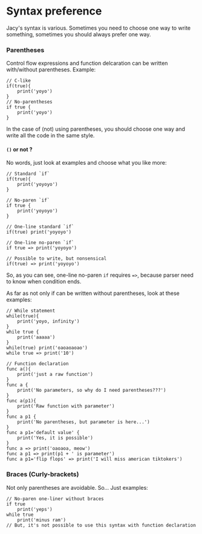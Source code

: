 # Syntax preference
Jacy's syntax is various. Sometimes you need to choose one way to write something, sometimes you should always prefer one way.

### Parentheses
Control flow expressions and function delcaration can be written with/without parentheses.
Example:
```
// C-like
if(true){
    print('yoyo')
}
// No-parentheses
if true {
    print('yoyo')
}
```
In the case of (not) using parentheses, you should choose one way and write all the code in the same style.

#### `()` or not ?
No words, just look at examples and choose what you like more:
```
// Standard `if`
if(true){
    print('yoyoyo')
}

// No-paren `if`
if true {
    print('yoyoyo')
}

// One-line standard `if`
if(true) print('yoyoyo')

// One-line no-paren `if`
if true => print('yoyoyo')

// Possible to write, but nonsensical
if(true) => print('yoyoyo')
```
So, as you can see, one-line no-paren `if` requires `=>`, because parser need to know when condition ends.

As far as not only if can be written without parentheses, look at these examples:
```
// While statement
while(true){
    print('yoyo, infinity')
}
while true {
    print('aaaaa')
}
while(true) print('oaoaoaoao')
while true => print('10')

// Function declaration
func a(){
    print('just a raw function')
}
func a {
    print('No parameters, so why do I need parentheses???')
}
func a(p1){
    print('Raw function with parameter')
}
func a p1 {
    print('No parentheses, but parameter is here...')
}
func a p1='default value' {
    print('Yes, it is possible')
}
func a => print('oaoaoa, meow')
func a p1 => print(p1 + ' is parameter')
func a p1='flip flops' => print('I will miss american tiktokers')
```

### Braces (Curly-brackets)
Not only parentheses are avoidable. So... Just examples:
```
// No-paren one-liner without braces
if true
    print('yeps')
while true
    print('minus ram')
// But, it's not possible to use this syntax with function declaration
```
